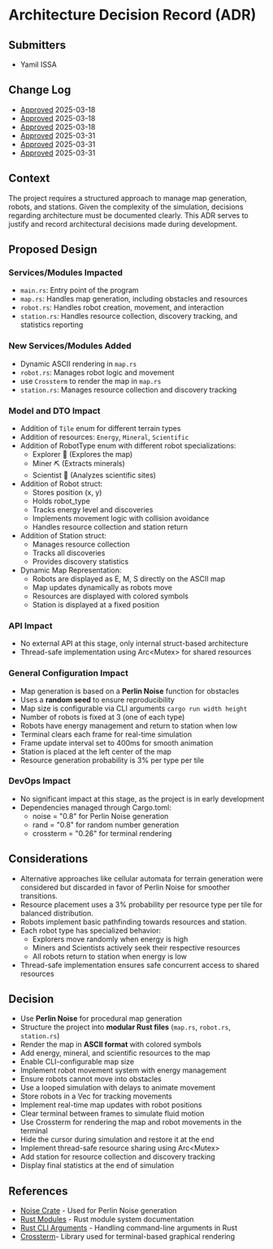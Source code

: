 # Architecture Decision Record (ADR)

## Submitters
- Yamil ISSA

## Change Log
- [Approved](https://github.com/yamil-issa/robot-swarm/pull/1) 2025-03-18
- [Approved](https://github.com/yamil-issa/robot-swarm/pull/2) 2025-03-18
- [Approved](https://github.com/yamil-issa/robot-swarm/pull/3) 2025-03-18
- [Approved](https://github.com/yamil-issa/robot-swarm/pull/4) 2025-03-31
- [Approved](https://github.com/yamil-issa/robot-swarm/pull/4) 2025-03-31
- [Approved](https://github.com/yamil-issa/robot-swarm/pull/4) 2025-03-31


## Context
The project requires a structured approach to manage map generation, robots, and stations. Given the complexity of the simulation, decisions regarding architecture must be documented clearly. This ADR serves to justify and record architectural decisions made during development.

## Proposed Design
### Services/Modules Impacted
- `main.rs`: Entry point of the program
- `map.rs`: Handles map generation, including obstacles and resources
- `robot.rs`: Handles robot creation, movement, and interaction
- `station.rs`: Handles resource collection, discovery tracking, and statistics reporting

### New Services/Modules Added
- Dynamic ASCII rendering in `map.rs`
- `robot.rs`: Manages robot logic and movement
- use `Crossterm` to render the map in `map.rs`
- `station.rs`: Manages resource collection and discovery tracking

### Model and DTO Impact
- Addition of `Tile` enum for different terrain types
- Addition of resources: `Energy`, `Mineral`, `Scientific`
- Addition of RobotType enum with different robot specializations:
    - Explorer 📡 (Explores the map)
    - Miner ⛏️ (Extracts minerals)
    - Scientist 🔬 (Analyzes scientific sites)
- Addition of Robot struct:
    - Stores position (x, y)
    - Holds robot_type
    - Tracks energy level and discoveries
    - Implements movement logic with collision avoidance
    - Handles resource collection and station return
- Addition of Station struct:
    - Manages resource collection
    - Tracks all discoveries
    - Provides discovery statistics
- Dynamic Map Representation:
    - Robots are displayed as E, M, S directly on the ASCII map
    - Map updates dynamically as robots move
    - Resources are displayed with colored symbols
    - Station is displayed at a fixed position

### API Impact
- No external API at this stage, only internal struct-based architecture
- Thread-safe implementation using Arc<Mutex<T>> for shared resources

### General Configuration Impact
- Map generation is based on a **Perlin Noise** function for obstacles
- Uses a **random seed** to ensure reproducibility
- Map size is configurable via CLI arguments `cargo run width height`
- Number of robots is fixed at 3 (one of each type)
- Robots have energy management and return to station when low
- Terminal clears each frame for real-time simulation
- Frame update interval set to 400ms for smooth animation
- Station is placed at the left center of the map
- Resource generation probability is 3% per type per tile

### DevOps Impact
- No significant impact at this stage, as the project is in early development
- Dependencies managed through Cargo.toml:
  - noise = "0.8" for Perlin Noise generation
  - rand = "0.8" for random number generation
  - crossterm = "0.26" for terminal rendering

## Considerations
- Alternative approaches like cellular automata for terrain generation were considered but discarded in favor of Perlin Noise for smoother transitions.
- Resource placement uses a 3% probability per resource type per tile for balanced distribution.
- Robots implement basic pathfinding towards resources and station.
- Each robot type has specialized behavior:
  - Explorers move randomly when energy is high
  - Miners and Scientists actively seek their respective resources
  - All robots return to station when energy is low
- Thread-safe implementation ensures safe concurrent access to shared resources

## Decision
- Use **Perlin Noise** for procedural map generation
- Structure the project into **modular Rust files** (`map.rs`, `robot.rs`, `station.rs`)
- Render the map in **ASCII format** with colored symbols
- Add energy, mineral, and scientific resources to the map
- Enable CLI-configurable map size
- Implement robot movement system with energy management
- Ensure robots cannot move into obstacles
- Use a looped simulation with delays to animate movement
- Store robots in a Vec<Robot> for tracking movements
- Implement real-time map updates with robot positions
- Clear terminal between frames to simulate fluid motion
- Use Crossterm for rendering the map and robot movements in the terminal
- Hide the cursor during simulation and restore it at the end
- Implement thread-safe resource sharing using Arc<Mutex<T>>
- Add station for resource collection and discovery tracking
- Display final statistics at the end of simulation

## References
- [Noise Crate](https://docs.rs/noise/latest/noise/) - Used for Perlin Noise generation
- [Rust Modules](https://doc.rust-lang.org/book/ch07-02-defining-modules-to-control-scope-and-privacy.html) - Rust module system documentation
- [Rust CLI Arguments](https://doc.rust-lang.org/book/ch12-01-accepting-command-line-arguments.html) - Handling command-line arguments in Rust
- [Crossterm](https://docs.rs/crossterm/latest/crossterm)- Library used for terminal-based graphical rendering